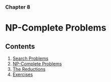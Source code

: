 ### Chapter 8
# NP-Complete Problems

## Contents
1. [Search Problems](Chapter8/8.1)
2. [NP-Complete Problems](Chapter8/8.2)
3. [The Reductions](Chapter8/8.3)
4. [Exercises](Chapter8/8-ex.pdf)
